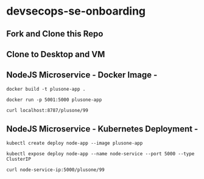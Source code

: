 # devsecops-se-onboarding

## Fork and Clone this Repo

## Clone to Desktop and VM

## NodeJS Microservice - Docker Image -
`docker build -t plusone-app .`

`docker run -p 5001:5000 plusone-app`

`curl localhost:8787/plusone/99`
 
## NodeJS Microservice - Kubernetes Deployment -
`kubectl create deploy node-app --image plusone-app`

`kubectl expose deploy node-app --name node-service --port 5000 --type ClusterIP`

`curl node-service-ip:5000/plusone/99`
